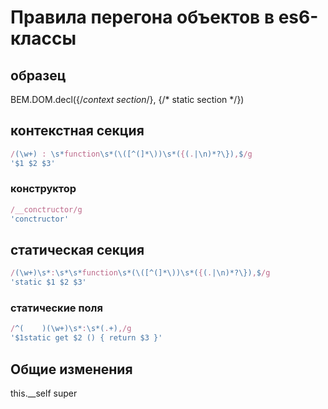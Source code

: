 # Правила перегона объектов в es6-классы

## образец
BEM.DOM.decl({/*context section*/}, {/* static section */})

## контекстная секция
```js
/(\w+) : \s*function\s*(\([^(]*\))\s*({(.|\n)*?\}),$/g
'$1 $2 $3'
```

### конструктор
```js
/__conctructor/g
'conctructor'
```

## статическая секция
```js
/(\w+)\s*:\s*\s*function\s*(\([^(]*\))\s*({(.|\n)*?\}),$/g
'static $1 $2 $3'
```

### статические поля
```js
/^(    )(\w+)\s*:\s*(.+),/g
'$1static get $2 () { return $3 }'
```

## Общие изменения
this.__self
super